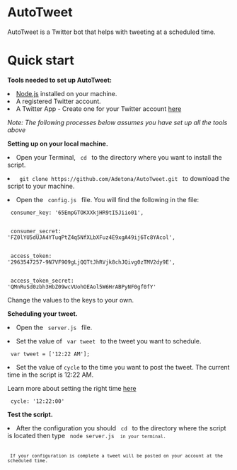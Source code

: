 # AutoTweet

AutoTweet is a Twitter bot that helps with tweeting at a scheduled time.  




<h1> Quick start </h1>

<b> Tools needed to set up AutoTweet: </b> 


<li> <a href="https://nodejs.org/en/">Node.js</a>  installed on your machine. </li>

<li> A registered Twitter account. </li> 

<li> A Twitter App - Create one for your Twitter account <a href="https://apps.twitter.com/app/new"> here </a> </li> 


<i> Note: The following processes below assumes you have set up all the tools above</i>    
   
<b> Setting up on your local machine. </b> 



<p> <li> Open your Terminal, <code> cd </code> to the directory where you want to install the script.</li> </p>

<p><li> <code> git clone https://github.com/Adetona/AutoTweet.git </code> to download the script to your machine.</li> </p>

<p> <li>Open the <code> config.js </code> file. You will find the following in the file: </p> 

<code> consumer_key:         '65EmpGTOKXXkjHR9tI5Jiio01',</br> </code>

<code> consumer_secret:     'FZ0lYU5dUJA4YTuqPtZ4q5NfXLbXFuz4E9xgA49ij6Tc8YAcol', </br> </code>

<code> access_token:         '2963547257-9N7VF9O9gLjQQTtJhRVjk8chJQivg0zTMV2dy9E', </br> </code>

<code> access_token_secret:  'QMnRuSd0zbh3HbZ09wcVUohOEAol5W6HrABPyNF0gf0fY' </code> 

</code>  


Change the values to the keys to your own. </li> 


<b> Scheduling your tweet. </b> 

<p> <li> Open the <code> server.js </code> file. </li> </p>

<p><li> Set the value of <code> var tweet </code> to the tweet you want to schedule. </li></p> 

<code> 	var tweet = ['12:22 AM']; </code> 



<p> <li> Set the value of <code>cycle</code> to the time you want to post the tweet. The current time in the script is 12:22 AM.</li>

Learn more about setting the right time <a href="https://www.npmjs.com/package/ontime"> here </a>  </p> 
		
<code> cycle: '12:22:00' </code> 



<b> Test the script. </b>

<li> After the configuration you should  <code> cd </code>  to the directory where the script is located then type <code> node server.js <code> in your terminal. </li>


<p> If your configuration is complete a tweet will be posted on your account at the scheduled time. </p> 







  
